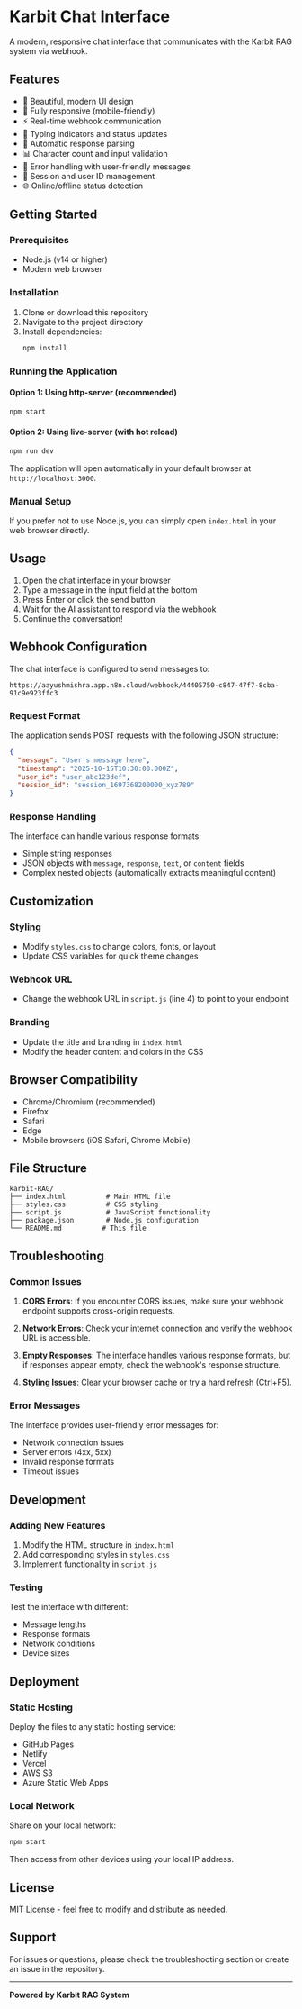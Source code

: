 # Karbit Chat Interface 

A modern, responsive chat interface that communicates with the Karbit RAG system via webhook.

## Features

- 🎨 Beautiful, modern UI design
- 📱 Fully responsive (mobile-friendly)
- ⚡ Real-time webhook communication
- 💬 Typing indicators and status updates
- 🔄 Automatic response parsing
- 📊 Character count and input validation
- 🚨 Error handling with user-friendly messages
- 💾 Session and user ID management
- 🌐 Online/offline status detection

## Getting Started

### Prerequisites

- Node.js (v14 or higher)
- Modern web browser

### Installation

1. Clone or download this repository
2. Navigate to the project directory
3. Install dependencies:
   ```bash
   npm install
   ```

### Running the Application

#### Option 1: Using http-server (recommended)
```bash
npm start
```

#### Option 2: Using live-server (with hot reload)
```bash
npm run dev
```

The application will open automatically in your default browser at `http://localhost:3000`.

### Manual Setup

If you prefer not to use Node.js, you can simply open `index.html` in your web browser directly.

## Usage

1. Open the chat interface in your browser
2. Type a message in the input field at the bottom
3. Press Enter or click the send button
4. Wait for the AI assistant to respond via the webhook
5. Continue the conversation!

## Webhook Configuration

The chat interface is configured to send messages to:
```
https://aayushmishra.app.n8n.cloud/webhook/44405750-c847-47f7-8cba-91c9e923ffc3
```

### Request Format

The application sends POST requests with the following JSON structure:
```json
{
  "message": "User's message here",
  "timestamp": "2025-10-15T10:30:00.000Z",
  "user_id": "user_abc123def",
  "session_id": "session_1697368200000_xyz789"
}
```

### Response Handling

The interface can handle various response formats:
- Simple string responses
- JSON objects with `message`, `response`, `text`, or `content` fields
- Complex nested objects (automatically extracts meaningful content)

## Customization

### Styling
- Modify `styles.css` to change colors, fonts, or layout
- Update CSS variables for quick theme changes

### Webhook URL
- Change the webhook URL in `script.js` (line 4) to point to your endpoint

### Branding
- Update the title and branding in `index.html`
- Modify the header content and colors in the CSS

## Browser Compatibility

- Chrome/Chromium (recommended)
- Firefox
- Safari
- Edge
- Mobile browsers (iOS Safari, Chrome Mobile)

## File Structure

```
karbit-RAG/
├── index.html          # Main HTML file
├── styles.css          # CSS styling
├── script.js           # JavaScript functionality
├── package.json        # Node.js configuration
└── README.md          # This file
```

## Troubleshooting

### Common Issues

1. **CORS Errors**: If you encounter CORS issues, make sure your webhook endpoint supports cross-origin requests.

2. **Network Errors**: Check your internet connection and verify the webhook URL is accessible.

3. **Empty Responses**: The interface handles various response formats, but if responses appear empty, check the webhook's response structure.

4. **Styling Issues**: Clear your browser cache or try a hard refresh (Ctrl+F5).

### Error Messages

The interface provides user-friendly error messages for:
- Network connection issues
- Server errors (4xx, 5xx)
- Invalid response formats
- Timeout issues

## Development

### Adding New Features

1. Modify the HTML structure in `index.html`
2. Add corresponding styles in `styles.css`
3. Implement functionality in `script.js`

### Testing

Test the interface with different:
- Message lengths
- Response formats
- Network conditions
- Device sizes

## Deployment

### Static Hosting
Deploy the files to any static hosting service:
- GitHub Pages
- Netlify
- Vercel
- AWS S3
- Azure Static Web Apps

### Local Network
Share on your local network:
```bash
npm start
```
Then access from other devices using your local IP address.

## License

MIT License - feel free to modify and distribute as needed.

## Support

For issues or questions, please check the troubleshooting section or create an issue in the repository.

---

**Powered by Karbit RAG System**